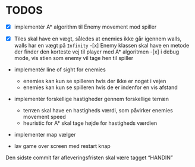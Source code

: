 # TODOS

-[x] implementér A\* algorithm til Enemy movement mod spiller

-[x] Tiles skal have en vægt, således at enemies ikke går igennem walls, walls har en vægt på `Infinity` -[x] Enemy klassen skal have en metode der finder den korteste vej til player med A\* algoritmen -[x] i debug mode, vis stien som enemy vil tage hen til spiller

- implementér line of sight for enemies

  - enemies kan kun se spilleren hvis der ikke er noget i vejen
  - enemies kan kun se spilleren hvis de er indenfor en vis afstand

- implementér forskellige hastigheder gennem forskellige terræn

  - terræn skal have en hastigheds værdi, som påvirker enemies movement speed
  - heuristic for A\* skal tage højde for hastigheds værdien

- implementer map vælger

- lav game over screen med restart knap

Den sidste commit før afleveringsfristen skal være tagget “HANDIN”
